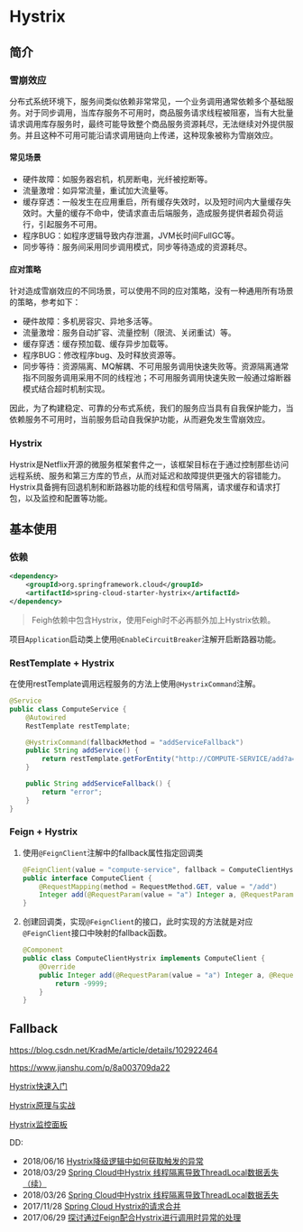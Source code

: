 # Hystrix

## 简介

### 雪崩效应

分布式系统环境下，服务间类似依赖非常常见，一个业务调用通常依赖多个基础服务。对于同步调用，当库存服务不可用时，商品服务请求线程被阻塞，当有大批量请求调用库存服务时，最终可能导致整个商品服务资源耗尽，无法继续对外提供服务。并且这种不可用可能沿请求调用链向上传递，这种现象被称为雪崩效应。

#### 常见场景

- 硬件故障：如服务器宕机，机房断电，光纤被挖断等。
- 流量激增：如异常流量，重试加大流量等。
- 缓存穿透：一般发生在应用重启，所有缓存失效时，以及短时间内大量缓存失效时。大量的缓存不命中，使请求直击后端服务，造成服务提供者超负荷运行，引起服务不可用。
- 程序BUG：如程序逻辑导致内存泄漏，JVM长时间FullGC等。
- 同步等待：服务间采用同步调用模式，同步等待造成的资源耗尽。

#### 应对策略

针对造成雪崩效应的不同场景，可以使用不同的应对策略，没有一种通用所有场景的策略，参考如下：

- 硬件故障：多机房容灾、异地多活等。
- 流量激增：服务自动扩容、流量控制（限流、关闭重试）等。
- 缓存穿透：缓存预加载、缓存异步加载等。
- 程序BUG：修改程序bug、及时释放资源等。
- 同步等待：资源隔离、MQ解耦、不可用服务调用快速失败等。资源隔离通常指不同服务调用采用不同的线程池；不可用服务调用快速失败一般通过熔断器模式结合超时机制实现。

因此，为了构建稳定、可靠的分布式系统，我们的服务应当具有自我保护能力，当依赖服务不可用时，当前服务启动自我保护功能，从而避免发生雪崩效应。

### Hystrix

Hystrix是Netflix开源的微服务框架套件之一，该框架目标在于通过控制那些访问远程系统、服务和第三方库的节点，从而对延迟和故障提供更强大的容错能力。Hystrix具备拥有回退机制和断路器功能的线程和信号隔离，请求缓存和请求打包，以及监控和配置等功能。

## 基本使用

### 依赖

```xml
<dependency>
    <groupId>org.springframework.cloud</groupId>
    <artifactId>spring-cloud-starter-hystrix</artifactId>
</dependency>
```

> Feigh依赖中包含Hystrix，使用Feigh时不必再额外加上Hystrix依赖。

项目`Application`启动类上使用`@EnableCircuitBreaker`注解开启断路器功能。

### RestTemplate + Hystrix

在使用restTemplate调用远程服务的方法上使用`@HystrixCommand`注解。

```java
@Service
public class ComputeService {
    @Autowired
    RestTemplate restTemplate;

    @HystrixCommand(fallbackMethod = "addServiceFallback")
    public String addService() {
        return restTemplate.getForEntity("http://COMPUTE-SERVICE/add?a=10&b=20", String.class).getBody();
    }

    public String addServiceFallback() {
        return "error";
    }
}
```

### Feign + Hystrix

1. 使用`@FeignClient`注解中的fallback属性指定回调类

   ```java
   @FeignClient(value = "compute-service", fallback = ComputeClientHystrix.class)
   public interface ComputeClient {
       @RequestMapping(method = RequestMethod.GET, value = "/add")
       Integer add(@RequestParam(value = "a") Integer a, @RequestParam(value = "b") Integer b);
   }
   ```

2. 创建回调类，实现`@FeignClient`的接口，此时实现的方法就是对应`@FeignClient`接口中映射的fallback函数。

   ```java
   @Component
   public class ComputeClientHystrix implements ComputeClient {
       @Override
       public Integer add(@RequestParam(value = "a") Integer a, @RequestParam(value = "b") Integer b) {
           return -9999;
       }
   }
   ```


## Fallback

https://blog.csdn.net/KradMe/article/details/102922464

https://www.jianshu.com/p/8a003709da22





[Hystrix快速入门](https://www.cnblogs.com/xiong2ge/p/hystrix_faststudy.html)

[Hystrix原理与实战](https://my.oschina.net/7001/blog/1619842)

[Hystrix监控面板](http://blog.didispace.com/spring-cloud-starter-dalston-5-1/)

DD:

- 2018/06/16 [Hystrix降级逻辑中如何获取触发的异常](http://blog.didispace.com/hystrix-fallback-cause-exception/)
- 2018/03/29 [Spring Cloud中Hystrix 线程隔离导致ThreadLocal数据丢失（续）](http://blog.didispace.com/Spring-Cloud中Hystrix-线程隔离导致ThreadLocal数据丢失（续）/)
- 2018/03/26 [Spring Cloud中Hystrix 线程隔离导致ThreadLocal数据丢失](http://blog.didispace.com/Spring-Cloud中Hystrix-线程隔离导致ThreadLocal数据丢失/)
- 2017/11/28 [Spring Cloud Hystrix的请求合并](http://blog.didispace.com/spring-cloud-hystrix-request-collapse/)
- 2017/06/29 [探讨通过Feign配合Hystrix进行调用时异常的处理](http://blog.didispace.com/rencong-1/)


























